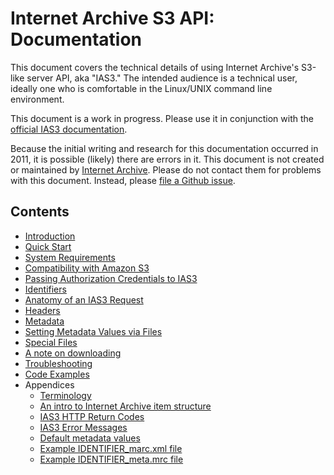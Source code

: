 # Internet Archive S3 API: Documentation

This document covers the technical details of using Internet Archive's S3-like server API, aka "IAS3." The intended audience is a technical user, ideally one who is comfortable in the Linux/UNIX command line environment.

This document is a work in progress. Please use it in conjunction with the [official IAS3 documentation](http://archive.org/help/abouts3.txt">http://archive.org/help/abouts3.txt).

Because the initial writing and research for this documentation occurred in 2011, it is possible (likely) there are errors in it. This document is not created or maintained by [Internet Archive](http://archive.org). Please do not contact them for problems with this document. Instead, please [file a Github issue](https://github.com/vmbrasseur/IAS3API/issues).

## Contents

* [Introduction](./introduction.md)
* [Quick Start](./quickstart.md)
* [System Requirements](./systemrequirements.md)
* [Compatibility with Amazon S3](./compatibility.md)
* [Passing Authorization Credentials to IAS3](./authcredentials.md)
* [Identifiers](./identifiers.md)
* [Anatomy of an IAS3 Request](./requestanatomy.md)
* [Headers](./headers.md)
* [Metadata](./metadata.md)
* [Setting Metadata Values via Files](./metadatafiles.md)
* [Special Files](./specialfiles.md)
* [A note on downloading](./downloading.md)
* [Troubleshooting](./troubleshooting.md)
* [Code Examples](./examples/README.md)
* Appendices
    * [Terminology](./appendices/terminology.md)
    * [An intro to Internet Archive item structure](./appendices/itemstructure.md)
    * [IAS3 HTTP Return Codes](./appendices/returncodes.md)
    * [IAS3 Error Messages](./appendices/errormessages.md)
    * [Default metadata values](./appendices/defaultmetadatavalues.md)
    * [Example IDENTIFIER_marc.xml file](./appendices/identifier_marc.xml)
    * [Example IDENTIFIER_meta.mrc file](./appendices/identifier_meta.mrc)
